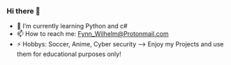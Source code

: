 ### Hi there 👋

- 🌱 I’m currently learning Python and c#
- 📫 How to reach me: Fynn_Wilhelm@Protonmail.com
- ⚡ Hobbys: Soccer, Anime, Cyber security 
--> Enjoy my Projects and use them for educational purposes only!
